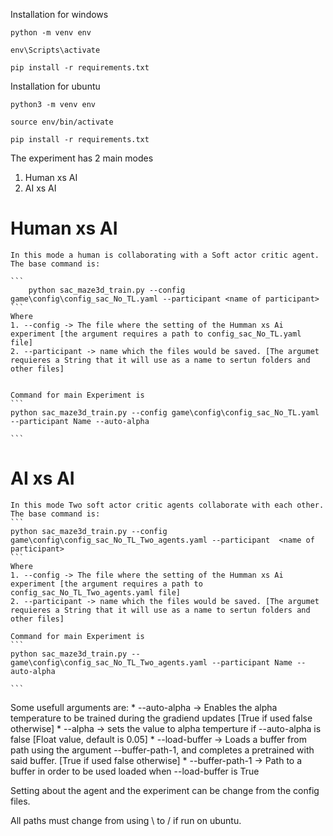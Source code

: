 Installation for windows

```
python -m venv env

env\Scripts\activate

pip install -r requirements.txt
```


Installation for ubuntu

```
python3 -m venv env

source env/bin/activate

pip install -r requirements.txt
```

The experiment has 2 main modes
1. Human xs AI
2. AI xs AI 

# Human xs AI 
    In this mode a human is collaborating with a Soft actor critic agent.
    The base command is:

    ```
        python sac_maze3d_train.py --config game\config\config_sac_No_TL.yaml --participant <name of participant>
    ```
    Where 
    1. --config -> The file where the setting of the Humman xs Ai experiment [the argument requires a path to config_sac_No_TL.yaml file]
    2. --participant -> name which the files would be saved. [The argumet requieres a String that it will use as a name to sertun folders and other files]

    
    Command for main Experiment is 
    ```
    python sac_maze3d_train.py --config game\config\config_sac_No_TL.yaml --participant Name --auto-alpha

    ```



# AI xs AI
    In this mode Two soft actor critic agents collaborate with each other.
    The base command is:
    ```
    python sac_maze3d_train.py --config game\config\config_sac_No_TL_Two_agents.yaml --participant  <name of participant>
    ```
    Where 
    1. --config -> The file where the setting of the Humman xs Ai experiment [the argument requires a path to config_sac_No_TL_Two_agents.yaml file]
    2. --participant -> name which the files would be saved. [The argumet requieres a String that it will use as a name to sertun folders and other files]

    Command for main Experiment is 
    ```
    python sac_maze3d_train.py --game\config\config_sac_No_TL_Two_agents.yaml --participant Name --auto-alpha

    ```

Some  usefull arguments are:
    * --auto-alpha -> Enables the alpha temperature to be trained during the gradiend updates [True if used false otherwise]
    * --alpha -> sets the value to alpha temperture if --auto-alpha is false [Float value, default is 0.05]
    * --load-buffer -> Loads a buffer from path using the argument --buffer-path-1, and completes a pretrained with said buffer. [True if used false otherwise]
    * --buffer-path-1 -> Path to a buffer in order to be used loaded when --load-buffer is True

Setting about the agent and the experiment can be change from the config files.

All paths must change from using \ to / if run on ubuntu.